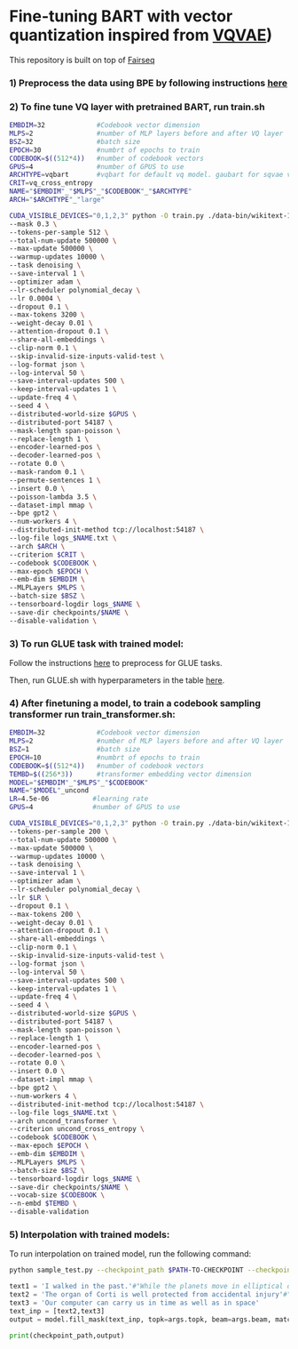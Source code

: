 # Fine-tuning BART with vector quantization inspired from [VQVAE](https://github.com/MishaLaskin/vqvae))

This repository is built on top of [Fairseq](https://github.com/facebookresearch/fairseq)

### 1) Preprocess the data using BPE by following instructions [here](https://github.com/facebookresearch/fairseq/blob/main/examples/roberta/README.pretraining.md)

### 2) To fine tune VQ layer with pretrained BART, run train.sh

```bash
EMBDIM=32             #Codebook vector dimension
MLPS=2                #number of MLP layers before and after VQ layer
BSZ=32                #batch size
EPOCH=30              #numbrt of epochs to train
CODEBOOK=$((512*4))   #number of codebook vectors
GPUS=4                #number of GPUS to use
ARCHTYPE=vqbart       #vqbart for default vq model. gaubart for sqvae variant
CRIT=vq_cross_entropy 
NAME="$EMBDIM"_"$MLPS"_"$CODEBOOK"_"$ARCHTYPE"
ARCH="$ARCHTYPE"_"large"

CUDA_VISIBLE_DEVICES="0,1,2,3" python -O train.py ./data-bin/wikitext-103 \
--mask 0.3 \
--tokens-per-sample 512 \
--total-num-update 500000 \
--max-update 500000 \
--warmup-updates 10000 \
--task denoising \
--save-interval 1 \
--optimizer adam \
--lr-scheduler polynomial_decay \
--lr 0.0004 \
--dropout 0.1 \
--max-tokens 3200 \
--weight-decay 0.01 \
--attention-dropout 0.1 \
--share-all-embeddings \
--clip-norm 0.1 \
--skip-invalid-size-inputs-valid-test \
--log-format json \
--log-interval 50 \
--save-interval-updates 500 \
--keep-interval-updates 1 \
--update-freq 4 \
--seed 4 \
--distributed-world-size $GPUS \
--distributed-port 54187 \
--mask-length span-poisson \
--replace-length 1 \
--encoder-learned-pos \
--decoder-learned-pos \
--rotate 0.0 \
--mask-random 0.1 \
--permute-sentences 1 \
--insert 0.0 \
--poisson-lambda 3.5 \
--dataset-impl mmap \
--bpe gpt2 \
--num-workers 4 \
--distributed-init-method tcp://localhost:54187 \
--log-file logs_$NAME.txt \
--arch $ARCH \
--criterion $CRIT \
--codebook $CODEBOOK \
--max-epoch $EPOCH \
--emb-dim $EMBDIM \
--MLPLayers $MLPS \
--batch-size $BSZ \
--tensorboard-logdir logs_$NAME \
--save-dir checkpoints/$NAME \
--disable-validation \
```

### 3) To run GLUE task with trained model:

Follow the instructions [here](https://github.com/facebookresearch/fairseq/edit/main/examples/bart/README.glue.md
) to preprocess for GLUE tasks.

Then, run GLUE.sh with hyperparameters in the table [here](https://github.com/facebookresearch/fairseq/edit/main/examples/bart/README.glue.md
).

### 4) After finetuning a model, to train a codebook sampling transformer run train_transformer.sh:

```bash
EMBDIM=32             #Codebook vector dimension
MLPS=2                #number of MLP layers before and after VQ layer
BSZ=1                 #batch size
EPOCH=10              #numbrt of epochs to train
CODEBOOK=$((512*4))   #number of codebook vectors
TEMBD=$((256*3))      #transformer embedding vector dimension
MODEL="$EMBDIM"_"$MLPS"_"$CODEBOOK"
NAME="$MODEL"_uncond
LR=4.5e-06           #learning rate
GPUS=4               #number of GPUS to use

CUDA_VISIBLE_DEVICES="0,1,2,3" python -O train.py ./data-bin/wikitext-103 \
--tokens-per-sample 200 \
--total-num-update 500000 \
--max-update 500000 \
--warmup-updates 10000 \
--task denoising \
--save-interval 1 \
--optimizer adam \
--lr-scheduler polynomial_decay \
--lr $LR \
--dropout 0.1 \
--max-tokens 200 \
--weight-decay 0.01 \
--attention-dropout 0.1 \
--share-all-embeddings \
--clip-norm 0.1 \
--skip-invalid-size-inputs-valid-test \
--log-format json \
--log-interval 50 \
--save-interval-updates 500 \
--keep-interval-updates 1 \
--update-freq 4 \
--seed 4 \
--distributed-world-size $GPUS \
--distributed-port 54187 \
--mask-length span-poisson \
--replace-length 1 \
--encoder-learned-pos \
--decoder-learned-pos \
--rotate 0.0 \
--insert 0.0 \
--dataset-impl mmap \
--bpe gpt2 \
--num-workers 4 \
--distributed-init-method tcp://localhost:54187 \
--log-file logs_$NAME.txt \
--arch uncond_transformer \
--criterion uncond_cross_entropy \
--codebook $CODEBOOK \
--max-epoch $EPOCH \
--emb-dim $EMBDIM \
--MLPLayers $MLPS \
--batch-size $BSZ \
--tensorboard-logdir logs_$NAME \
--save-dir checkpoints/$NAME \
--vocab-size $CODEBOOK \
--n-embd $TEMBD \
--disable-validation
```

### 5) Interpolation with trained models:

To run interpolation on trained model, run the following command:
```bash
python sample_test.py --checkpoint_path $PATH-TO-CHECKPOINT --checkpoint_file $CHECKPOINT-FILE --beam $BEAM-SEARCH-SIZE
```

```python
text1 = 'I walked in the past.'#"While the planets move in elliptical orbits around the Sun, their orbits are not very elliptical"
text2 = 'The organ of Corti is well protected from accidental injury'#"<mask> a passage of Lorem Ipsum, you need to be sure <mask> anything <mask> hidden in the middle of text."
text3 = 'Our computer can carry us in time as well as in space'
text_inp = [text2,text3]
output = model.fill_mask(text_inp, topk=args.topk, beam=args.beam, match_source_len=args.match_source_len, interpolate=[0.5,0.5])

print(checkpoint_path,output)
```
